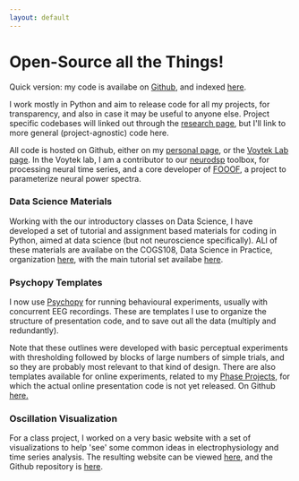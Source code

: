 ```yaml
---
layout: default
---
```


# Open-Source all the Things!

Quick version: my code is availabe on [Github](https://github.com/TomDonoghue), and indexed [here](https://github.com/TomDonoghue/Roadmap).

I work mostly in Python and aim to release code for all my projects, for transparency, and also in case it may be useful to anyone else. Project specific codebases will linked out through the [research page](research.html), but I'll link to more general (project-agnostic) code here.

All code is hosted on Github, either on my [personal page](https://github.com/TomDonoghue), or the [Voytek Lab page](https://github.com/voytekresearch). In the Voytek lab, I am a contributor to our [neurodsp](https://github.com/voytekresearch/neurodsp) toolbox, for processing neural time series, and a core developer of [FOOOF](https://github.com/voytekresearch/fooof), a project to parameterize neural power spectra.

### Data Science Materials

Working with the our introductory classes on Data Science, I have developed a set of tutorial and assignment based materials for coding in Python, aimed at data science (but not neuroscience specifically). ALl of these materials are availabe on the COGS108, Data Science in Practice, organization [here](https://github.com/COGS108), with the main tutorial set availabe [here](https://github.com/COGS108/SectionMaterials).

### Psychopy Templates

I now use [Psychopy](http://www.psychopy.org) for running behavioural experiments, usually with concurrent EEG recordings. These are templates I use to organize the structure of presentation code, and to save out all the data (multiply and redundantly).

Note that these outlines were developed with basic perceptual experiments with thresholding followed by blocks of large numbers of simple trials, and so they are probably most relevant to that kind of design. There are also templates available for online experiments, related to my [Phase Projects](research.html), for which the actual online presentation code is not yet released. On Github [here.](https://github.com/TomDonoghue/psychopy_templates)

### Oscillation Visualization

For a class project, I worked on a very basic website with a set of visualizations to help 'see' some common ideas in electrophysiology and time series analysis. The resulting website can be viewed [here](http://icogsci1.ucsd.edu/~tdonoghu/), and the Github repository is [here](https://github.com/TomDonoghue/osc_viz).
